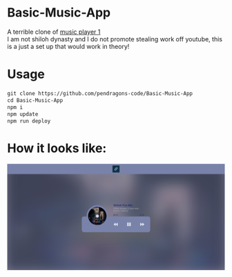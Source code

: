 # Basic-Music-App
A terrible clone of [music player 1](https://github.com/himalayasingh/music-player-1)           
I am not shiloh dynasty and I do not promote stealing work off youtube, this is a just a set up that would work in theory!


# Usage
```
git clone https://github.com/pendragons-code/Basic-Music-App
cd Basic-Music-App
npm i
npm update
npm run deploy
```


# How it looks like:
![Result](https://github.com/pendragons-code/Basic-Music-App/blob/main/sample.png?raw=true)
